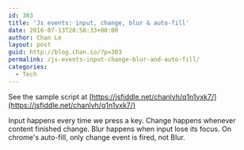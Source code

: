 ```yaml
---
id: 303
title: 'Js events: input, change, blur & auto-fill'
date: 2016-07-13T20:58:33+00:00
author: Chan Le
layout: post
guid: http://blog.chan.io/?p=303
permalink: /js-events-input-change-blur-and-auto-fill/
categories:
  - Tech
---
```

See the sample script at [https://jsfiddle.net/chanlvh/q1n1yxk7/](https://jsfiddle.net/chanlvh/q1n1yxk7/) 

Input happens every time we press a key.
Change happens whenever content finished change.
Blur happens when input lose its focus.
On chrome's auto-fill, only change event is fired, not Blur.

